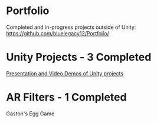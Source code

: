 # Portfolio
Completed and in-progress projects outside of Unity: https://github.com/bluelegacy12/Portfolio/

# Unity Projects - 3 Completed
[Presentation and Video Demos of Unity projects
](https://www.canva.com/design/DAFWeI5FBKA/hi-ssEJS_F_aYRCBgRpRFQ/view?utm_content=DAFWeI5FBKA&utm_campaign=designshare&utm_medium=link&utm_source=publishsharelink)
# AR Filters - 1 Completed
Gaston's Egg Game

